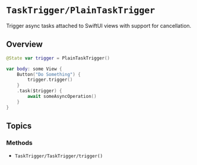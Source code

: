 # ``TaskTrigger/PlainTaskTrigger``

Trigger async tasks attached to SwiftUI views with support for cancellation.

## Overview

```swift
@State var trigger = PlainTaskTrigger()

var body: some View {
    Button("Do Something") {
        trigger.trigger()
    }
    .task($trigger) {
        await someAsyncOperation()
    }
}
```

## Topics

### Methods

- ``TaskTrigger/TaskTrigger/trigger()``
